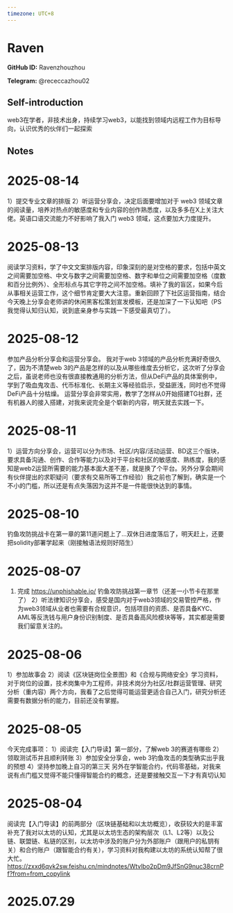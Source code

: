 ```yaml
---
timezone: UTC+8
---
```


# Raven

**GitHub ID:** Ravenzhouzhou

**Telegram:** @receccazhou02

## Self-introduction

web3在学者，非技术出身，持续学习web3，以能找到领域内远程工作为目标导向，认识优秀的伙伴们一起探索

## Notes

<!-- Content_START -->
# 2025-08-14

1）提交专业文章的排版
2）听运营分享会，决定后面要增加对于 web3 领域文章的阅读量，培养对热点的敏感度和专业内容的创作熟悉度，以及多多在X上关注大佬。英语口语交流能力不好影响了我入门 web3 领域，这点要加大力度提升。

# 2025-08-13

阅读学习资料，学了中文文案排版内容，印象深刻的是对空格的要求，包括中英文之间需要加空格、中文与数字之间需要加空格、数字和单位之间需要加空格（度数和百分比例外）、全形标点与其它字符之间不加空格。填补了我的盲区，如果今后从事相关运营工作，这个细节肯定要大大注意。重新回顾了下社区运营指南，结合今天晚上分享会老师讲的休闲黑客松策划宣发模板，还是加深了一下认知吧（PS我觉得认知归认知，说到底亲身参与实践一下感受最真切了）。

# 2025-08-12

参加产品分析分享会和运营分享会。
我对于web 3领域的产品分析充满好奇很久了，因为不清楚web 3的产品是怎样的以及从哪些维度去分析它，这次听了分享会之后，虽说老师也没有很直接教通用的分析方法，但从DeFi产品的具体案例中，学到了吸血鬼攻击、代币标准化、长期主义等经验启示，受益匪浅，同时也不觉得DeFi产品十分枯燥。
运营分享会非常实用，教学了怎样从0开始搭建TG社群，还有机器人的接入搭建，对我来说完全是个崭新的内容，明天就去实践一下。

# 2025-08-11

1）运营方向分享会，运营可以分为市场、社区/内容/活动运营、BD这三个版块，要求具备沟通、创作、合作等能力以及对于平台和社区的敏感度、熟练度，我的感知是web2运营所需要的能力基本面大差不差，就是换了个平台。另外分享会期间有伙伴提出的求职疑问（要求有交易所等工作经验）我之前也了解到，确实是一个不小的门槛，所以还是有点失落因为这并不是一件能很快达到的事情。

# 2025-08-10

钓鱼攻防挑战卡在第一章的第11道问题上了...双休日进度落后了，明天赶上，还要把solidity部署学起来（刚接触语法规则好陌生）

# 2025-08-07

1) 完成 https://unphishable.io/ 钓鱼攻防挑战第一章节（还差一小节卡在那里了）
2）听法律知识分享会，感受是国内对于web3领域的交易管控严格，作为web3领域从业者也需要有合规意识，包括项目的资质、是否具备KYC、AML等反洗钱与用户身份识别制度、是否具备高风险模块等等，其实都是需要我们留意关注的。

# 2025-08-06

1）参加故事会
2）阅读《区块链岗位全景图》和《合规与网络安全》学习资料，对于岗位的设置，技术岗集中为工程师，非技术岗分为社区/社群运营管理、研究分析（重内容）两个方向，我看了之后觉得可能运营更适合自己入门，研究分析还需要有数据分析的能力，目前还没有掌握。

# 2025-08-05

今天完成事项：
1）阅读完【入门导读】第一部分，了解web 3的赛道有哪些
2）领取测试币并且顺利转账
3）参加安全分享会，web 3钓鱼攻击的类型确实出乎我的预想
4）坚持参加晚上自习的第三天
另外在学智能合约，代码零基础，对我来说有点门槛又觉得不能只懂得智能合约的概念，还是要接触交互一下才有真切认知

# 2025-08-04

阅读完【入门导读】的前两部分（区块链基础和以太坊概览），收获较大的是丰富补充了我对以太坊的认知，尤其是以太坊生态的架构层次（L1、L2等）以及公链、联盟链、私链的区别，以太坊中涉及的账户分为外部账户（跟用户的私钥有关）和合约账户（跟智能合约有关），学习资料对我构建以太坊的系统认知帮了很大忙。https://zxxd6qvk2sw.feishu.cn/mindnotes/Wtvlbo2pDm9JfSnG9nuc38crnPf?from=from_copylink


# 2025.07.29


<!-- Content_END -->
